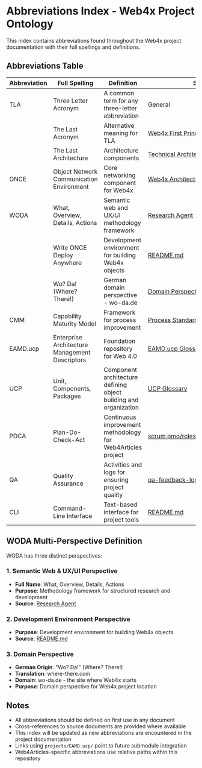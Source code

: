 # Abbreviations Index - Web4x Project Ontology

This index contains abbreviations found throughout the Web4x project documentation with their full spellings and definitions.

## Abbreviations Table

| Abbreviation | Full Spelling | Definition | Source |
|--------------|---------------|------------|---------|
| TLA | Three Letter Acronym | A common term for any three-letter abbreviation | General |
|  | The Last Acronym | Alternative meaning for TLA | [Web4x First Principles](projects/EAMD.ucp/md-wiki/ai.web4x.first.principles.md#web4x-definition--evolution) |
|  | The Last Architecture | Architecture components | [Technical Architecture](projects/EAMD.ucp/Documentation/Web4FirstPrinciples.md/technical-architecture.md) |
| ONCE | Object Network Communication Environment | Core networking component for Web4x | [Web4x Architecture](projects/EAMD.ucp/md-wiki/Architecture/network.components.md) |
| WODA | What, Overview, Details, Actions | Semantic web and UX/UI methodology framework | [Research Agent](projects/EAMD.ucp/md-wiki/AI.Agent.setup/research.agent.md#woda-methodology-implementation) |
|  | Write ONCE Deploy Anywhere | Development environment for building Web4x objects | [README.md](projects/EAMD.ucp/md-wiki/README.md#4-woda---the-development-environment) |
|  | Wo? Da! (Where? There!) | German domain perspective - wo-da.de | [Domain Perspective](#domain-perspective) |
| CMM | Capability Maturity Model | Framework for process improvement | [Process Standards](projects/EAMD.ucp/md-wiki/Standards/process.maturity.md) |
| EAMD.ucp | Enterprise Architecture Management Descriptors | Foundation repository for Web 4.0 | [EAMD.ucp Glossary](projects/EAMD.ucp/Glossary.md/EAMD.ucp.md) |
| UCP | Unit, Components, Packages | Component architecture defining object building and organization | [UCP Glossary](projects/EAMD.ucp/Glossary.md/UCP.md) |
| PDCA | Plan-Do-Check-Act | Continuous improvement methodology for Web4Articles project | [scrum.pmo/roles/OntologyAgent/PDCA](../../scrum.pmo/roles/OntologyAgent/PDCA) |
| QA | Quality Assurance | Activities and logs for ensuring project quality | [qa-feedback-log.md](../../qa-feedback-log.md) |
| CLI | Command-Line Interface | Text-based interface for project tools | [README.md](../../README.md) |

## WODA Multi-Perspective Definition

WODA has three distinct perspectives:

### 1. Semantic Web & UX/UI Perspective
- **Full Name**: What, Overview, Details, Actions
- **Purpose**: Methodology framework for structured research and development
- **Source**: [Research Agent](projects/EAMD.ucp/md-wiki/AI.Agent.setup/research.agent.md#woda-methodology-implementation)

### 2. Development Environment Perspective  
- **Purpose**: Development environment for building Web4x objects
- **Source**: [README.md](projects/EAMD.ucp/md-wiki/README.md#4-woda---the-development-environment)

### 3. Domain Perspective
- **German Origin**: "Wo? Da!" (Where? There!)
- **Translation**: where-there.com
- **Domain**: wo-da.de - the site where Web4x starts
- **Purpose**: Domain perspective for Web4x project location

## Notes

- All abbreviations should be defined on first use in any document
- Cross-references to source documents are provided where available
- This index will be updated as new abbreviations are encountered in the project documentation
- Links using `projects/EAMD.ucp/` point to future submodule integration
- Web4Articles-specific abbreviations use relative paths within this repository
